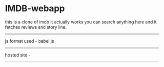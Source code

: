 # IMDB-webapp
this is a clone of imdb it actually works you can search anything here and it fetches reviews and story line.
 _____________________________________________________________________________________________________________________________
 js format used - babel js
 _____________________________________________________________________________________________________________________________
 hosted site -
______________________________________________________________________________________________________________________________
